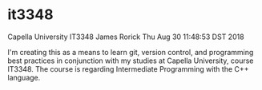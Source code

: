 # it3348
Capella University IT3348
James Rorick
Thu Aug 30 11:48:53 DST 2018

I'm creating this as a means to learn git, version control, and programming best practices in conjunction with my studies at Capella University, course IT3348. The course is regarding Intermediate Programming with the C++ language.
